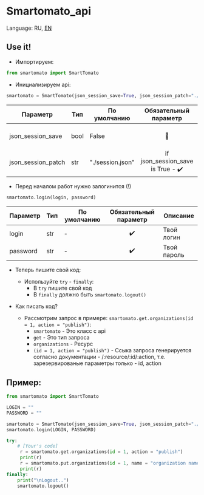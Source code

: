 # Smartomato_api

Language: RU, [EN](README_en.md)

## Use it!

* Импортируем:
```python
from smartomato import SmartTomato
```
* Инициализируем api:
```python
smartomato = SmartTomato(json_session_save=True, json_session_patch="./jsons/session.json")
```
| Параметр          | Тип  | По умолчанию | Обязательный параметр  | Описание |
| ------            | ---- | ------------ | :--------------------: | -------- |
| json_session_save | bool | False        | 	    🔴                | Сохранить ли файл сессии?  |
| json_session_patch| str  | "./session.json" | if json_session_save is True - ✔️ | Как и куда сохранить файл |

* Перед началом работ нужно залогинится (!)
```python
smartomato.login(login, password)
```
| Параметр          | Тип  | По умолчанию | Обязательный параметр  | Описание |
| ------            | ---- | ------------ | :--------------------: | -------- |
| login		           | str  | -	           | ✔️	                    | Твой логин  |
| password	         | str  | - 	          | ✔️	                    | Твой пароль |

* Теперь пишите свой код:
  * Используйте `try` - `finally`:
    * В `try` пишите свой код
    * В `finally` должно быть `smartomato.logout()`
    
* Как писать код?
  * Рассмотрим запрос в примере: `smartomato.get.organizations(id = 1, action = "publish")`:
    * `smartomato` - Это класс с api
    * `get` - Это тип запроса
    * `organizations` - Ресурс
    * `(id = 1, action = "publish")` - Ссыка запроса генерируется согласно документации - /:resource/:id/:action, т.е. зарезервированые параметры только - id, action
    
## Пример: 

```python
from smartomato import SmartTomato

LOGIN = ""
PASSWORD = ""

smartomato = SmartTomato(json_session_save=True, json_session_patch="./jsons/session.json")
smartomato.login(LOGIN, PASSWORD)

try:
    # [Your's code]
     r = smartomato.get.organizations(id = 1, action = "publish")
     print(r)
     r = smartomato.put.organizations(id = 1, name = "organization name")
     print(r)
finally:
    print("\nLogout..")
    smartomato.logout()
```
